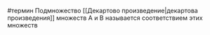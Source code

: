 #термин
Подмножество [[Декартово произведение|декартова произведения]] множеств A и B называется соответствием этих множеств